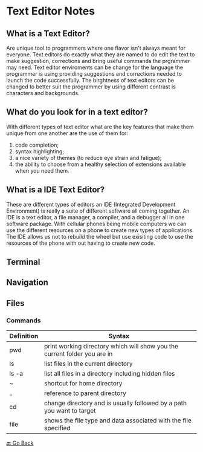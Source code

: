 # Text Editor Notes

## What is a Text Editor?
Are unique tool to programmers where one flavor isn't always meant for everyone. Text editors do exactly what they are named to do edit the text to make suggestion, corrections and bring useful commands the prgrammer may need. Text editor enviroments can be change for the language the programmer is using providing suggestions and corrections needed to launch the code successfully. The birghtness of text editors can be changed to better suit the programmer by using different contrast is characters and backgrounds.

## What do you look for in a text editor?
With different types of text editor what are the key features that make them unique from one another are the use of them for:

1. code completion; 
1. syntax highlighting; 
1. a nice variety of themes (to reduce eye strain and fatigue); 
1. the ability to choose from a healthy selection of extensions available when you need them.


## What is a IDE Text Editor? 
These are different types of editors an IDE (Integrated Development Environment) is really a suite of different software all coming together. An IDE is a text editor, a file manager, a compiler, and a debugger all in one software package. With cellular phones being mobile computers we can use the different resources on a phone to create new types of applications. The IDE allows us not to rebuild the wheel but use exisiting code to use the resources of the phone with out having to create new code.

## Terminal

## Navigation

## Files


### Commands
| Definition |  Syntax  |
| -------| ------------------ |
|pwd | print working directory which will show you the current folder you are in |
|ls | list files in the current directory |
| ls -a | list all files in a directory including hidden files |
|~ | shortcut for home directory|
|.. | reference to parent directory |
|cd | change directory and is usually followed by a path you want to target |
|file | shows the file type and data associated with the file specified |



[🔙 Go Back](README.md)
